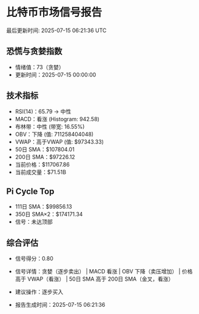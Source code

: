 # 比特币市场信号报告

最后更新时间: 2025-07-15 06:21:36 UTC

## 恐慌与贪婪指数
- 情绪值：73（贪婪）
- 更新时间：2025-07-15 00:00:00

## 技术指标
- RSI(14)：65.79 → 中性
- MACD：看涨 (Histogram: 942.58)
- 布林带：中性 (带宽: 16.55%)
- OBV：下降 (值: 711258404048)
- VWAP：高于VWAP (值: $97343.33)
- 50日 SMA：$107804.01
- 200日 SMA：$97226.12
- 当前价格：$117067.86
- 当前成交量：$71.51B

## Pi Cycle Top
- 111日 SMA：$99856.13
- 350日 SMA×2：$174171.34
- 信号：未达顶部

## 综合评估
- 信号得分：0.80
- 信号详情：贪婪（逐步卖出） | MACD 看涨 | OBV 下降（卖压增加） | 价格高于 VWAP（看涨） | 50日 SMA 高于 200日 SMA（金叉，看涨）
- 建议操作：逐步买入

- 报告生成时间：2025-07-15 06:21:36